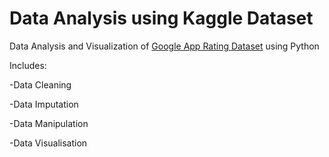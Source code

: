 # Data Analysis using Kaggle Dataset
Data Analysis and Visualization of [Google App Rating Dataset](https://www.kaggle.com/lava18/google-play-store-apps) using Python

Includes:

-Data Cleaning

-Data Imputation 

-Data Manipulation 

-Data Visualisation

